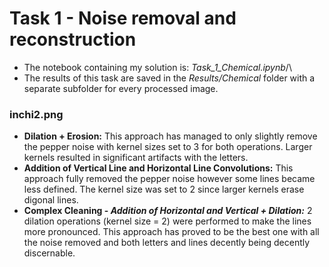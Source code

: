 # Task 1 - Noise removal and reconstruction
* The notebook containing my solution is: *Task_1_Chemical.ipynb*/\
* The results of this task are saved in the _Results/Chemical_ folder with a separate subfolder for every processed image.
### inchi2.png
* __Dilation + Erosion:__ This approach has managed to only slightly remove the pepper noise with kernel sizes set to 3 for both operations. Larger kernels resulted in significant artifacts with the letters.
* __Addition of Vertical Line and Horizontal Line Convolutions:__ This approach fully removed the pepper noise however some lines became less defined. The kernel size was set to 2 since larger kernels erase digonal lines.
* __Complex Cleaning - *Addition of Horizontal and Vertical + Dilation:*__ 2 dilation operations (kernel size = 2) were performed to make the lines more pronounced. This approach has proved to be the best one with all the noise removed and  both letters and lines decently being decently discernable.
